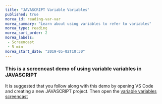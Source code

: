 ```yaml
---
title: "JAVASCRIPT Variable Variables"
published: true
morea_id: reading-var-var
morea_summary: "Learn about using variables to refer to variables"
morea_type: reading
morea_sort_order: 2
morea_labels:
 - Screencast
 - 5 min
morea_start_date: "2019-05-02T10:30"
---
```


### This is a screencast demo of using variable variables in JAVASCRIPT

It is suggested that you follow along with this demo by opening VS Code and creating a new JAVASCRIPT project. Then open the [variable variables screencast](https://www.youtube.com/watch?v=1HW3YbPgriU)